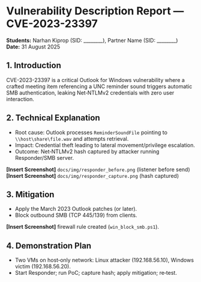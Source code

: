 # Vulnerability Description Report — CVE-2023-23397

**Students:** Narhan Kiprop (SID: ________), Partner Name (SID: ________)  
**Date:** 31 August 2025

## 1. Introduction
CVE-2023-23397 is a critical Outlook for Windows vulnerability where a crafted meeting item referencing a UNC reminder sound triggers automatic SMB authentication, leaking Net‑NTLMv2 credentials with zero user interaction.

## 2. Technical Explanation
- Root cause: Outlook processes `ReminderSoundFile` pointing to `\\host\share\file.wav` and attempts retrieval.
- Impact: Credential theft leading to lateral movement/privilege escalation.
- Outcome: Net‑NTLMv2 hash captured by attacker running Responder/SMB server.

**[Insert Screenshot]** `docs/img/responder_before.png` (listener before send)  
**[Insert Screenshot]** `docs/img/responder_capture.png` (hash captured)

## 3. Mitigation
- Apply the March 2023 Outlook patches (or later).
- Block outbound SMB (TCP 445/139) from clients.

**[Insert Screenshot]** firewall rule created (`win_block_smb.ps1`).

## 4. Demonstration Plan
- Two VMs on host‑only network: Linux attacker (192.168.56.10), Windows victim (192.168.56.20).
- Start Responder; run PoC; capture hash; apply mitigation; re‑test.
